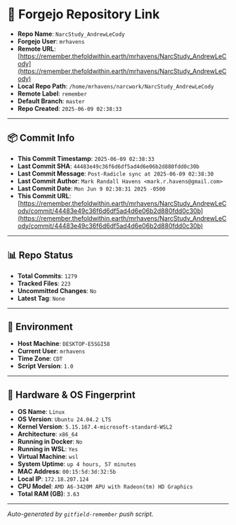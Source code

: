 # 🔗 Forgejo Repository Link

- **Repo Name**: `NarcStudy_AndrewLeCody`
- **Forgejo User**: `mrhavens`
- **Remote URL**: [https://remember.thefoldwithin.earth/mrhavens/NarcStudy_AndrewLeCody](https://remember.thefoldwithin.earth/mrhavens/NarcStudy_AndrewLeCody)
- **Local Repo Path**: `/home/mrhavens/narcwork/NarcStudy_AndrewLeCody`
- **Remote Label**: `remember`
- **Default Branch**: `master`
- **Repo Created**: `2025-06-09 02:38:33`

---

## 📦 Commit Info

- **This Commit Timestamp**: `2025-06-09 02:38:33`
- **Last Commit SHA**: `44483e49c36f6d6df5ad4d6e06b2d880fdd0c30b`
- **Last Commit Message**: `Post-Radicle sync at 2025-06-09 02:38:30`
- **Last Commit Author**: `Mark Randall Havens <mark.r.havens@gmail.com>`
- **Last Commit Date**: `Mon Jun 9 02:38:31 2025 -0500`
- **This Commit URL**: [https://remember.thefoldwithin.earth/mrhavens/NarcStudy_AndrewLeCody/commit/44483e49c36f6d6df5ad4d6e06b2d880fdd0c30b](https://remember.thefoldwithin.earth/mrhavens/NarcStudy_AndrewLeCody/commit/44483e49c36f6d6df5ad4d6e06b2d880fdd0c30b)

---

## 📊 Repo Status

- **Total Commits**: `1279`
- **Tracked Files**: `223`
- **Uncommitted Changes**: `No`
- **Latest Tag**: `None`

---

## 🧭 Environment

- **Host Machine**: `DESKTOP-E5SGI58`
- **Current User**: `mrhavens`
- **Time Zone**: `CDT`
- **Script Version**: `1.0`

---

## 🧬 Hardware & OS Fingerprint

- **OS Name**: `Linux`
- **OS Version**: `Ubuntu 24.04.2 LTS`
- **Kernel Version**: `5.15.167.4-microsoft-standard-WSL2`
- **Architecture**: `x86_64`
- **Running in Docker**: `No`
- **Running in WSL**: `Yes`
- **Virtual Machine**: `wsl`
- **System Uptime**: `up 4 hours, 57 minutes`
- **MAC Address**: `00:15:5d:3d:32:5b`
- **Local IP**: `172.18.207.124`
- **CPU Model**: `AMD A6-3420M APU with Radeon(tm) HD Graphics`
- **Total RAM (GB)**: `3.63`

---

_Auto-generated by `gitfield-remember` push script._
